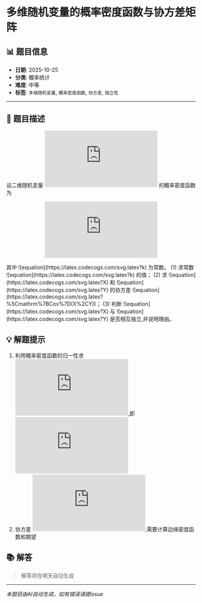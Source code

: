 # 多维随机变量的概率密度函数与协方差矩阵

## 📊 题目信息

- **日期**: 2025-10-25
- **分类**: 概率统计
- **难度**: 中等
- **标签**: `多维随机变量`, `概率密度函数`, `协方差`, `独立性`

---

## 📝 题目描述

设二维随机变量 ![equation](https://latex.codecogs.com/svg.latex?(X%2CY)) 的概率密度函数为 <div align="center">

![Mathematical Formula](https://latex.codecogs.com/svg.latex?f(x%2Cy)%20%3D%20%5Cbegin%7Bcases%7D%20k(x%5E2%20%2B%20xy)%20%26%20%5Ctext%7B%E8%8B%A5%20%7D%200%20%5Cleq%20x%20%5Cleq%201%2C%200%20%5Cleq%20y%20%5Cleq%202%20%5C%5C%200%20%26%20%5Ctext%7B%E5%85%B6%E4%BB%96%7D%20%5Cend%7Bcases%7D)

</div> 其中 ![equation](https://latex.codecogs.com/svg.latex?k) 为常数。
(1) 求常数 ![equation](https://latex.codecogs.com/svg.latex?k) 的值；
(2) 求 ![equation](https://latex.codecogs.com/svg.latex?X) 和 ![equation](https://latex.codecogs.com/svg.latex?Y) 的协方差 ![equation](https://latex.codecogs.com/svg.latex?%5Cmathrm%7BCov%7D(X%2CY))；
(3) 判断 ![equation](https://latex.codecogs.com/svg.latex?X) 与 ![equation](https://latex.codecogs.com/svg.latex?Y) 是否相互独立,并说明理由。

## 💡 解题提示

1. 利用概率密度函数的归一性求 ![equation](https://latex.codecogs.com/svg.latex?k),即 ![equation](https://latex.codecogs.com/svg.latex?%5Ciint_%7B%5Cmathbb%7BR%7D%5E2%7D%20f(x%2Cy)%20dxdy%20%3D%201)
2. 协方差 ![equation](https://latex.codecogs.com/svg.latex?%5Cmathrm%7BCov%7D(X%2CY)%20%3D%20E%5BXY%5D%20-%20E%5BX%5DE%5BY%5D),需要计算边缘密度函数和期望

## 📚 解答

> 解答将在明天自动生成

---

*本题目由AI自动生成，如有错误请提issue*
